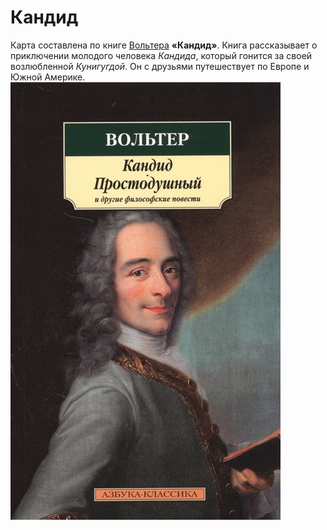 # **Кандид**
Карта составлена по книге [Вольтера](https://ru.wikipedia.org/wiki/%D0%92%D0%BE%D0%BB%D1%8C%D1%82%D0%B5%D1%80) **«Кандид»**. Книга рассказывает о приключении молодого человека *Кандида*, который гонится за своей возлюбленной *Кунигугдой*. Он с друзьями путешествует по Европе и Южной Америке.
![Фото книги](вольтер.jpeg)
